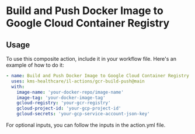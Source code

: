 # Build and Push Docker Image to Google Cloud Container Registry

## Usage

To use this composite action, include it in your workflow file. Here's an example of how to do it:

```yaml
- name: Build and Push Docker Image to Google Cloud Container Registry
  uses: kms-healthcare/il-actions/gcr-build-push@main
  with:
    image-name: 'your-docker-repo/image-name'
    image-tag: 'your-docker-image-tag'
    gcloud-registry: 'your-gcr-registry'
    gcloud-project-id: 'your-gcp-project-id'
    gcloud-secrets: 'your-gcp-service-account-json-key'
```

For optional inputs, you can follow the inputs in the action.yml file.